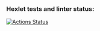 ### Hexlet tests and linter status:
[![Actions Status](https://github.com/TechnoPr0/python-project-49/workflows/hexlet-check/badge.svg)](https://github.com/TechnoPr0/python-project-49/actions)